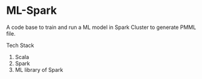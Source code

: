 # ML-Spark
A code base to train and run a ML model in Spark Cluster to generate PMML file. 

Tech Stack
1. Scala 
2. Spark
3. ML library of Spark
